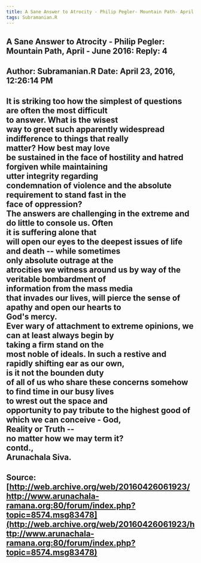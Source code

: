 ```yaml
--- 
title: A Sane Answer to Atrocity - Philip Pegler- Mountain Path- April - June 2016- Reply- 4   
tags: Subramanian.R  
---  
```

##  A Sane Answer to Atrocity - Philip Pegler: Mountain Path, April - June 2016: Reply: 4  
Author: Subramanian.R       Date: April 23, 2016, 12:26:14 PM  
---  
It is striking too how the simplest of questions are often the most difficult  
to answer. What is the wisest   
way to greet such apparently widespread indifference to things that really  
matter? How best may love   
be sustained in the face of hostility and hatred forgiven while maintaining  
utter integrity regarding   
condemnation of violence and the absolute requirement to stand fast in the  
face of oppression?   
The answers are challenging in the extreme and do little to console us. Often  
it is suffering alone that   
will open our eyes to the deepest issues of life and death -- while sometimes  
only absolute outrage at the   
atrocities we witness around us by way of the veritable bombardment of  
information from the mass media   
that invades our lives, will pierce the sense of apathy and open our hearts to  
God's mercy.   
Ever wary of attachment to extreme opinions, we can at least always begin by  
taking a firm stand on the   
most noble of ideals. In such a restive and rapidly shifting ear as our own,  
is it not the bounden duty   
of all of us who share these concerns somehow to find time in our busy lives  
to wrest out the space and   
opportunity to pay tribute to the highest good of which we can conceive - God,  
Reality or Truth --   
no matter how we may term it?   
contd.,   
Arunachala Siva.
 ---  
Source:[http://web.archive.org/web/20160426061923/http://www.arunachala-ramana.org:80/forum/index.php?topic=8574.msg83478](http://web.archive.org/web/20160426061923/http://www.arunachala-ramana.org:80/forum/index.php?topic=8574.msg83478)   
---  

